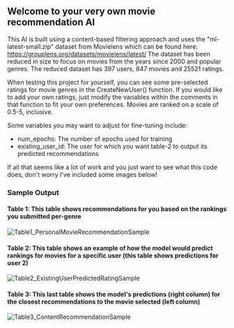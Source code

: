 ## Welcome to your very own movie recommendation AI

This AI is built using a content-based filtering approach and uses the "ml-latest-small.zip" dataset from Movielens which can be found here: https://grouplens.org/datasets/movielens/latest/
The dataset has been reduced in size to focus on movies from the years since 2000 and popular genres. The reduced dataset has 397 users, 847 movies and 25521 ratings.

When testing this project for yourself, you can see some pre-selected ratings for movie genres in the CreateNewUser() function. If you would like to add your own ratings, just modify the variables within the comments in that function
to fit your own preferences. Movies are ranked on a scale of 0.5-5, inclusive.

Some variables you may want to adjust for fine-tuning include: 
  - num_epochs: The number of epochs used for training
  - existing_user_id: The user for which you want table-2 to output its predicted recommendations

If all that seems like a lot of work and you just want to see what this code does, don't worry I've included some images below!

### Sample Output

#### Table 1: This table shows recommendations for you based on the rankings you submitted per-genre
![Table1_PersonalMovieRecommendationSample](https://github.com/notthattal/ContentBasedMovieRecAI/assets/61614571/658a1816-4b1d-4b29-aec2-60bfbe174700)

#### Table 2: This table shows an example of how the model would predict rankings for movies for a specific user (this table shows predictions for user 2)
![Table2_ExistingUserPredictedRatingSample](https://github.com/notthattal/ContentBasedMovieRecAI/assets/61614571/520b17c3-21a7-4f31-a463-6ee8ef7791af)

#### Table 3: This last table shows the model's predictions (right column) for the closest recommendations to the movie selected (left column)
![Table3_ContentRecommendationSample](https://github.com/notthattal/ContentBasedMovieRecAI/assets/61614571/ee270c4b-0532-46af-a920-da693f510935)
